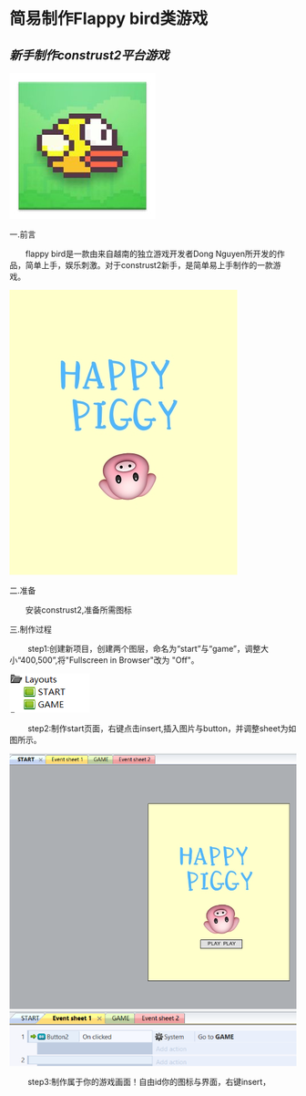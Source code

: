 # 简易制作Flappy bird类游戏

## *新手制作construst2平台游戏*

![图片](images/timg.jpg)

一.前言

&emsp;&emsp;flappy bird是一款由来自越南的独立游戏开发者Dong Nguyen所开发的作品，简单上手，娱乐刺激。对于construst2新手，是简单易上手制作的一款游戏。

![图片](images/start.jpg)

二.准备

&emsp;&emsp;安装construst2,准备所需图标

三.制作过程

&emsp;&emsp;
step1:创建新项目，创建两个图层，命名为“start”与“game”，调整大小“400,500”,将"Fullscreen in Browser"改为  "Off"。

![图片](images/01.png)

&emsp;&emsp;
step2:制作start页面，右键点击insert,插入图片与button，并调整sheet为如图所示。

![图片](images/02.png)
![图片](images/03.png)

&emsp;&emsp;
step3:制作属于你的游戏画面！自由id你的图标与界面，右键insert，

